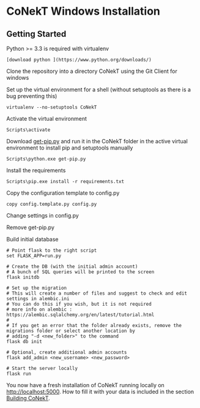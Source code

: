# CoNekT Windows Installation

## Getting Started


Python >= 3.3 is required with virtualenv

    [download python ](https://www.python.org/downloads/)


Clone the repository into a directory CoNekT using the Git Client for windows

Set up the virtual environment for a shell (without setuptools as there is a bug preventing this)

    virtualenv --no-setuptools CoNekT

Activate the virtual environment

    Scripts\activate

Download [get-pip.py](https://bootstrap.pypa.io/get-pip.py) and run it in the CoNekT folder in the active
virtual environment to install pip and setuptools manually

    Scripts\python.exe get-pip.py

Install the requirements

    Scripts\pip.exe install -r requirements.txt

Copy the configuration template to config.py

    copy config.template.py config.py

Change settings in config.py

Remove get-pip.py

Build initial database

    # Point flask to the right script
    set FLASK_APP=run.py
    
    # Create the DB (with the initial admin account)
    # A bunch of SQL queries will be printed to the screen 
    flask initdb
    
    # Set up the migration
    # This will create a number of files and suggest to check and edit settings in alembic.ini 
    # You can do this if you wish, but it is not required
    # more info on alembic : https://alembic.sqlalchemy.org/en/latest/tutorial.html
    #
    # If you get an error that the folder already exists, remove the migrations folder or select another location by
    # adding "-d <new_folder>" to the command
    flask db init
    
    # Optional, create additional admin accounts
    flask add_admin <new_username> <new_password> 
    
    # Start the server locally
    flask run

You now have a fresh installation of CoNekT running locally on [http://localhost:5000](http://localhost:5000). 
How to fill it with your data is included in the section [Building CoNekT](building_conekt.md). 
